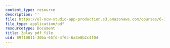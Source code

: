 ```yaml
---
content_type: resource
description: ''
file: https://ol-ocw-studio-app-production.s3.amazonaws.com/courses/6-172-performance-engineering-of-software-systems-fall-2018/89f1081130ba65fd4f6c6a4e8b2c4f04_6JcMuFgnA6U.pdf
file_type: application/pdf
resourcetype: Document
title: 3play pdf file
uid: 89f10811-30ba-65fd-4f6c-6a4e8b2c4f04
---
```


